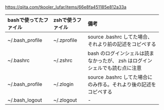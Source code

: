 <https://qiita.com/tkooler_lufar/items/66e8fa451185e812a33a>

|  bashで使ってたファイル    |  zshで使うファイル   |  備考                                           |
|:------------------|:--------------|:----------------------------------------------|
|  ~/.bash_profile  |  ~/.zprofile  |  source .bashrc してた場合、それより前の記述をコピペする          |
|  ~/.bashrc        |  ~/.zshrc     |  bash のログインシェルは読まなかったが、 zsh はログインシェルでも読む点に注意  |
|  ~/.bash_profile  |  ~/.zlogin    |  source .bashrc してた場合にのみ作る。それより後の記述をコピペする     |
|  ~/.bash_logout   |  ~/.zlogout   |  -                                             |



